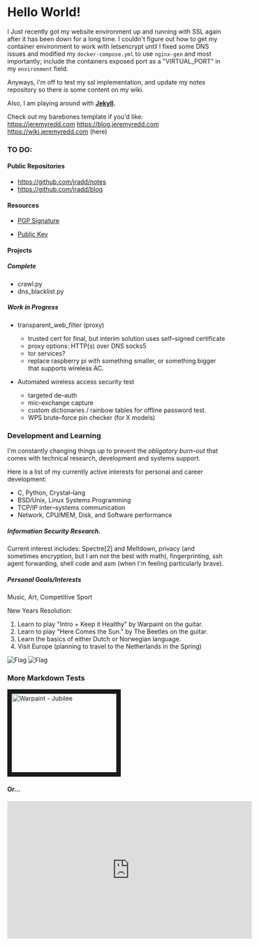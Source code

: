 # Hello World!

I Just recently got my website environment up and running with SSL again after it has been
down for a long time. I couldn't figure out how to get my container environment to work with letsencrypt
until I fixed some DNS issues and modified my `docker-compose.yml` to use `nginx-gen` and most importantly;
include the containers exposed port as a "VIRTUAL_PORT" in my `environment` field.

Anyways, i'm off to test my ssl implementation, and update my notes repository so there is some content on my wiki.

Also, I am playing around with **[Jekyll](https://jekyllrb.com/docs/home/ "Blog–aware, static site–generator.").**

Check out my barebones template if you'd like:  
https://jeremyredd.com
https://blog.jeremyredd.com
https://wiki.jeremyredd.com (here)

### TO DO:  

#### Public Repositories  
* https://github.com/jradd/notes  
* https://github.com/jradd/blog

#### Resources  

* [PGP Signature](https://jeremyredd.com/jredd_pgp_sig)  

* [Public Key](https://jeremyredd.com/jredd_key.pub)  

#### Projects  


##### Complete  

* crawl.py  
* dns_blacklist.py

##### Work in Progress  

* transparent_web_filter (proxy)
  - trusted cert for final, but interim solution uses self–signed certificate
  - proxy options: HTTP(s) over DNS socks5
  - tor services?
  - replace raspberry pi with something smaller, or something bigger that supports wireless AC.

* Automated wireless access security test
  - targeted de–auth
  - mic–exchange capture
  - custom dictionaries / rainbow tables for offline password test.
  - WPS brute–force pin checker (for X models)

### Development and Learning  

I'm constantly changing things up to prevent the _obligatory burn–out_ that comes with technical 
research, development and systems support.

Here is a list of my currently active interests for personal and career development:  

- C, Python, Crystal–lang
- BSD/Unix, Linux Systems Programming
- TCP/IP inter–systems communication
- Network, CPU/MEM, Disk, and Software performance

##### Information Security Research.   

Current interest includes: Spectre[2] and Meltdown, privacy (and sometimes encryption, but I am not the best with math), 
fingerprinting, ssh agent forwarding, shell code and asm (when I'm feeling particularly brave).


##### Personal Goals/Interests
Music, Art, Competitive Sport

New Years Resolution:
1. Learn to play "Intro + Keep it Healthy" by Warpaint on the guitar.
2. Learn to play "Here Comes the Sun." by The Beetles on the guitar.
3. Learn the basics of either Dutch or Norwegian language.
4. Visit Europe (planning to travel to the Netherlands in the Spring)

![Flag](https://upload.wikimedia.org/wikipedia/commons/2/20/Flag_of_the_Netherlands.svg)
![Flag](https://upload.wikimedia.org/wikipedia/commons/d/d9/Flag_of_Norway.svg)

### More Markdown Tests
<a href="http://www.youtube.com/watch?feature=player_embedded&v=lJOhdseSxoY
" target="_blank"><img src="http://img.youtube.com/vi/lJOhdseSxoY/0.jpg" 
alt="Warpaint - Jubilee" width="240" height="180" border="10" /></a>

#### Or…  

<iframe width="560" height="315" src="https://www.youtube.com/embed/lJOhdseSxoY" frameborder="0" allow="autoplay; encrypted-media" allowfullscreen></iframe>




